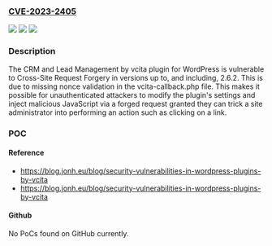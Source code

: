 ### [CVE-2023-2405](https://cve.mitre.org/cgi-bin/cvename.cgi?name=CVE-2023-2405)
![](https://img.shields.io/static/v1?label=Product&message=CRM%20and%20Lead%20Management%20by%20vcita&color=blue)
![](https://img.shields.io/static/v1?label=Version&message=*%3C%3D%202.6.2%20&color=brighgreen)
![](https://img.shields.io/static/v1?label=Vulnerability&message=CWE-352%20Cross-Site%20Request%20Forgery%20(CSRF)&color=brighgreen)

### Description

The CRM and Lead Management by vcita plugin for WordPress is vulnerable to Cross-Site Request Forgery in versions up to, and including, 2.6.2. This is due to missing nonce validation in the vcita-callback.php file. This makes it possible for unauthenticated attackers to modify the plugin's settings and inject malicious JavaScript via a forged request granted they can trick a site administrator into performing an action such as clicking on a link.

### POC

#### Reference
- https://blog.jonh.eu/blog/security-vulnerabilities-in-wordpress-plugins-by-vcita
- https://blog.jonh.eu/blog/security-vulnerabilities-in-wordpress-plugins-by-vcita

#### Github
No PoCs found on GitHub currently.

